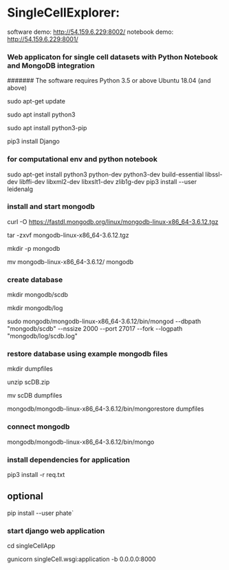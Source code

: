 # SingleCellExplorer: 
software demo: http://54.159.6.229:8002/
notebook demo: http://54.159.6.229:8001/
### Web applicaton for single cell datasets with Python Notebook and MongoDB integration
####### The software requires Python 3.5 or above Ubuntu 18.04 (and above) 

sudo apt-get update

sudo apt install python3

sudo apt install python3-pip

pip3 install Django

### for computational env and python notebook 
sudo apt-get install python3 python-dev python3-dev build-essential libssl-dev libffi-dev libxml2-dev libxslt1-dev zlib1g-dev 
pip3 install --user leidenalg

### install and start mongodb

curl -O https://fastdl.mongodb.org/linux/mongodb-linux-x86_64-3.6.12.tgz

tar -zxvf mongodb-linux-x86_64-3.6.12.tgz

mkdir -p mongodb

mv mongodb-linux-x86_64-3.6.12/ mongodb

### create database 

mkdir mongodb/scdb

mkdir mongodb/log

sudo mongodb/mongodb-linux-x86_64-3.6.12/bin/mongod --dbpath "mongodb/scdb" --nssize 2000 --port 27017 --fork --logpath "mongodb/log/scdb.log"

### restore database using example mongodb files

mkdir dumpfiles

unzip scDB.zip

mv scDB dumpfiles

mongodb/mongodb-linux-x86_64-3.6.12/bin/mongorestore dumpfiles

### connect mongodb

mongodb/mongodb-linux-x86_64-3.6.12/bin/mongo

### install dependencies for application

pip3 install -r req.txt
## optional
pip install --user phate`

### start django web application

cd singleCellApp

gunicorn singleCell.wsgi:application -b 0.0.0.0:8000

